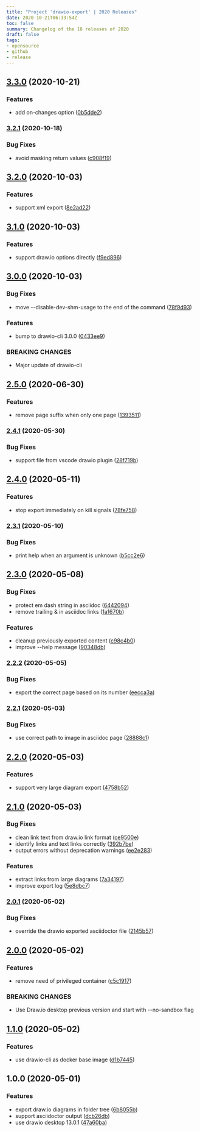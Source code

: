 ```yaml
---
title: "Project 'drawio-export' | 2020 Releases"
date: 2020-10-21T06:33:54Z
toc: false
summary: Changelog of the 18 releases of 2020
draft: false
tags:
- opensource
- github
- release
---
```

## [3.3.0](http://github.com/rlespinasse/drawio-export/compare/3.2.1...3.3.0) (2020-10-21)


### Features

* add on-changes option ([0b5dde2](http://github.com/rlespinasse/drawio-export/commit/0b5dde2ac83a83418e416813afcde931fdf1abc3))



### [3.2.1](http://github.com/rlespinasse/drawio-export/compare/3.2.0...3.2.1) (2020-10-18)


### Bug Fixes

* avoid masking return values ([c908f19](http://github.com/rlespinasse/drawio-export/commit/c908f1926d76cd762f3f00f2e44bd1ce2727a552))



## [3.2.0](http://github.com/rlespinasse/drawio-export/compare/3.1.0...3.2.0) (2020-10-03)


### Features

* support xml export ([8e2ad22](http://github.com/rlespinasse/drawio-export/commit/8e2ad2274a3a09f0aa137498f7d93acb6d4432ce))



## [3.1.0](http://github.com/rlespinasse/drawio-export/compare/3.0.0...3.1.0) (2020-10-03)


### Features

* support draw.io options directly ([f9ed896](http://github.com/rlespinasse/drawio-export/commit/f9ed896ff72b2a9c3aafc1985555595e175cbdf4))



## [3.0.0](http://github.com/rlespinasse/drawio-export/compare/2.5.0...3.0.0) (2020-10-03)


### Bug Fixes

* move --disable-dev-shm-usage to the end of the command ([78f9d93](http://github.com/rlespinasse/drawio-export/commit/78f9d9325f748f68a39637a1dc554082d84b74c4))


### Features

* bump to drawio-cli 3.0.0 ([0433ee9](http://github.com/rlespinasse/drawio-export/commit/0433ee908d920f90de628df7216ea2a6a807340a))


### BREAKING CHANGES

* Major update of drawio-cli



## [2.5.0](http://github.com/rlespinasse/drawio-export/compare/2.4.1...2.5.0) (2020-06-30)


### Features

* remove page suffix when only one page ([1393511](http://github.com/rlespinasse/drawio-export/commit/1393511711719d05d8a2d287dc4cf290506d821f))



### [2.4.1](http://github.com/rlespinasse/drawio-export/compare/2.4.0...2.4.1) (2020-05-30)


### Bug Fixes

* support file from vscode drawio plugin ([28f719b](http://github.com/rlespinasse/drawio-export/commit/28f719b191f0cd04296ea93db246ea7416d6b332))



## [2.4.0](http://github.com/rlespinasse/drawio-export/compare/2.3.1...2.4.0) (2020-05-11)


### Features

* stop export immediately on kill signals ([78fe758](http://github.com/rlespinasse/drawio-export/commit/78fe7587964a963d86279da9c3bcb76d1e117f0d))



### [2.3.1](http://github.com/rlespinasse/drawio-export/compare/2.3.0...2.3.1) (2020-05-10)


### Bug Fixes

* print help when an argument is unknown ([b5cc2e6](http://github.com/rlespinasse/drawio-export/commit/b5cc2e644567127550753add00666bf6650f6018))



## [2.3.0](http://github.com/rlespinasse/drawio-export/compare/2.2.2...2.3.0) (2020-05-08)


### Bug Fixes

* protect em dash string  in asciidoc ([6442094](http://github.com/rlespinasse/drawio-export/commit/6442094370eaf7570ad4dae13c4a74a8e32ea412))
* remove trailing & in asciidoc links ([1a1670b](http://github.com/rlespinasse/drawio-export/commit/1a1670b895cf1840cd58e79ca6b4a4459639c875))


### Features

* cleanup previously exported content ([c98c4b0](http://github.com/rlespinasse/drawio-export/commit/c98c4b0e986d17cb220434d9d1359f1a08434076))
* improve --help message ([90348db](http://github.com/rlespinasse/drawio-export/commit/90348db936891772289326a0b4d7c3fb4fa0710b))



### [2.2.2](http://github.com/rlespinasse/drawio-export/compare/2.2.1...2.2.2) (2020-05-05)


### Bug Fixes

* export the correct page based on its number ([eecca3a](http://github.com/rlespinasse/drawio-export/commit/eecca3a193d17b7900a77ae7070f84ab6ce7a448))



### [2.2.1](http://github.com/rlespinasse/drawio-export/compare/2.2.0...2.2.1) (2020-05-03)


### Bug Fixes

* use correct path to image in asciidoc page ([28888c1](http://github.com/rlespinasse/drawio-export/commit/28888c1a16042b527c59bd324639171397db84e2))



## [2.2.0](http://github.com/rlespinasse/drawio-export/compare/2.1.0...2.2.0) (2020-05-03)


### Features

* support very large diagram export ([4758b52](http://github.com/rlespinasse/drawio-export/commit/4758b52db581890cae122c5c9901650c69e46273))



## [2.1.0](http://github.com/rlespinasse/drawio-export/compare/2.0.1...2.1.0) (2020-05-03)


### Bug Fixes

* clean link text from draw.io link format ([ce9500e](http://github.com/rlespinasse/drawio-export/commit/ce9500e3161c916c34ec4fb6a902137099ec6794))
* identify links and text links correctly ([392b7be](http://github.com/rlespinasse/drawio-export/commit/392b7be6231f4c509a282a0881503e155d1ca31f))
* output errors without deprecation warnings ([ee2e283](http://github.com/rlespinasse/drawio-export/commit/ee2e283d0621bc01850a4f9eb518ec315b6548e5))


### Features

* extract links from large diagrams ([7a34197](http://github.com/rlespinasse/drawio-export/commit/7a3419760440071ee60c0206d837ca0f5e9f1cca))
* improve export log ([5e8dbc7](http://github.com/rlespinasse/drawio-export/commit/5e8dbc79cf941ad6871d06d4a7cc814cfdb18d0d))



### [2.0.1](http://github.com/rlespinasse/drawio-export/compare/2.0.0...2.0.1) (2020-05-02)


### Bug Fixes

* override the drawio exported asciidoctor file ([2145b57](http://github.com/rlespinasse/drawio-export/commit/2145b57b65d073f875fdf303c32131c74169da8d))



## [2.0.0](http://github.com/rlespinasse/drawio-export/compare/1.1.0...2.0.0) (2020-05-02)


### Features

* remove need of privileged container ([c5c1917](http://github.com/rlespinasse/drawio-export/commit/c5c1917b5e1c03cac2dd1d014b273755fb12dd4f))


### BREAKING CHANGES

* Use Draw.io desktop previous version
and start with --no-sandbox flag



## [1.1.0](http://github.com/rlespinasse/drawio-export/compare/1.0.0...1.1.0) (2020-05-02)


### Features

* use drawio-cli as docker base image ([d1b7445](http://github.com/rlespinasse/drawio-export/commit/d1b7445858e304cdb624cfd4721905b5602e3dec))



## 1.0.0 (2020-05-01)


### Features

* export draw.io diagrams in folder tree ([6b8055b](http://github.com/rlespinasse/drawio-export/commit/6b8055b69e3a6ec09792cfa6c9c1c439d08e0105))
* support asciidoctor output ([dcb26db](http://github.com/rlespinasse/drawio-export/commit/dcb26db1cc2419bc70e4a099359a9ac1cdf648cc))
* use drawio desktop 13.0.1 ([47a60ba](http://github.com/rlespinasse/drawio-export/commit/47a60baaa35c7295016946609571401dd6706d4e))




